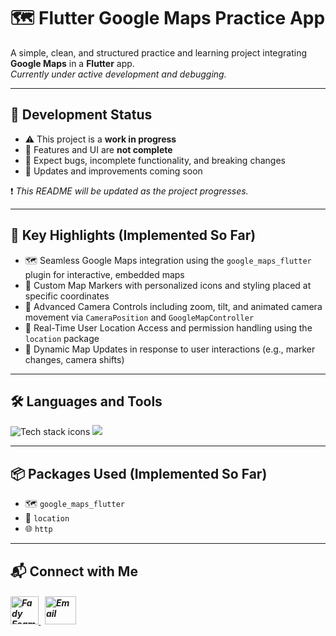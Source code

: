 # 🗺️ Flutter Google Maps Practice App

A simple, clean, and structured practice and learning project integrating **Google Maps** in a **Flutter** app.  
*Currently under active development and debugging.*

---

## 🚧 Development Status

- ⚠️ This project is a **work in progress**  
- 🚫 Features and UI are **not complete**  
- 🐞 Expect bugs, incomplete functionality, and breaking changes  
- 🔄 Updates and improvements coming soon

❗ *This README will be updated as the project progresses.*

---

## 🎯 Key Highlights (Implemented So Far)

- 🗺️ Seamless Google Maps integration using the `google_maps_flutter` plugin for interactive, embedded maps  
- 📍 Custom Map Markers with personalized icons and styling placed at specific coordinates  
- 🎥 Advanced Camera Controls including zoom, tilt, and animated camera movement via `CameraPosition` and `GoogleMapController`  
- 🧭 Real-Time User Location Access and permission handling using the `location` package  
- 🔁 Dynamic Map Updates in response to user interactions (e.g., marker changes, camera shifts)  

---

## 🛠️ Languages and Tools

<p align="left"> 
        <img src="https://skillicons.dev/icons?i=flutter,dart,vscode,git,github" alt="Tech stack icons" />
        <img src="https://skillicons.dev/icons?i=postman" />
</p>

---

## 📦 Packages Used (Implemented So Far)

- 🗺️ `google_maps_flutter`
- 📍 `location` 
- 🌐 `http` 

---

## 📬 Connect with Me

<h5 align="left"> 
  <a href="https://www.linkedin.com/in/fady-esam/" target="_blank"> 
    <img src="https://raw.githubusercontent.com/rahuldkjain/github-profile-readme-generator/master/src/images/icons/Social/linked-in-alt.svg" alt="Fady Esam" height="45" width="45" /> 
  </a> 
  &nbsp;
  <a href="mailto:fady.esam.0101@gmail.com" target="_blank"> 
    <img src="https://cdn-icons-png.flaticon.com/512/732/732200.png" alt="Email" height="45" width="50" /> 
  </a> 
</h5>
